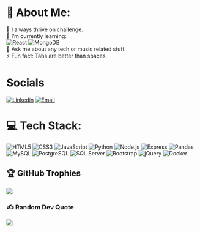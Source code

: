 # 💫 About Me:

🔭 I always thrive on challenge.<br>🌱 I’m currently learning: <br>
![React](https://img.shields.io/badge/React-%23000000.svg?style=for-the-badge&logo=React&logoColor=white) 
![MongoDB](https://img.shields.io/badge/mongodb-%234ea94b.svg?style=for-the-badge&logo=mongodb&logoColor=white) <br>
💬 Ask me about any tech or music related stuff.<br>⚡ Fun fact: Tabs are better than spaces.

# Socials

[![Linkedin](https://img.shields.io/badge/-LinkedIn-0A66C2?style=for-the-badge&logo=Linkedin&logoColor=white&labelColor=transparent)](https://www.linkedin.com/in/milfuegosdev/)
[![Email](https://img.shields.io/badge/-Email-D14836?style=for-the-badge&logo=gmail&logoColor=white&labelColor=transparent)](mailto:milfuegosdev@gmail.com)

# 💻 Tech Stack:

![HTML5](https://img.shields.io/badge/html5-%23E34F26.svg?style=for-the-badge&logo=html5&logoColor=white)
![CSS3](https://img.shields.io/badge/css3-%231572B6.svg?style=for-the-badge&logo=css3&logoColor=white)
![JavaScript](https://img.shields.io/badge/javascript-%23323330.svg?style=for-the-badge&logo=javascript&logoColor=%23F7DF1E)
![Python](https://img.shields.io/badge/python-%233776AB.svg?style=for-the-badge&logo=python&logoColor=white)
![Node.js](https://img.shields.io/badge/node.js-%23339933.svg?style=for-the-badge&logo=node.js&logoColor=white)
![Express](https://img.shields.io/badge/express-%23000000.svg?style=for-the-badge&logo=express&logoColor=white)
![Pandas](https://img.shields.io/badge/pandas-%23150458.svg?style=for-the-badge&logo=pandas&logoColor=white)
![MySQL](https://img.shields.io/badge/mysql-%2300f.svg?style=for-the-badge&logo=mysql&logoColor=white)
![PostgreSQL](https://img.shields.io/badge/postgresql-%23336791.svg?style=for-the-badge&logo=postgresql&logoColor=white)
![SQL Server](https://img.shields.io/badge/sql_server-%23CC2927.svg?style=for-the-badge&logo=microsoft-sql-server&logoColor=white)
![Bootstrap](https://img.shields.io/badge/bootstrap-%23563D7C.svg?style=for-the-badge&logo=bootstrap&logoColor=white)
![jQuery](https://img.shields.io/badge/jquery-%230769AD.svg?style=for-the-badge&logo=jquery&logoColor=white)
![Docker](https://img.shields.io/badge/docker-%230db7ed.svg?style=for-the-badge&logo=docker&logoColor=white)



## 🏆 GitHub Trophies

![](https://github-profile-trophy.vercel.app/?username=milfuegosdev&theme=darkhub&no-frame=false&no-bg=true&margin-w=4)
### ✍️ Random Dev Quote

![](https://quotes-github-readme.vercel.app/api?type=horizontal&theme=radical)

